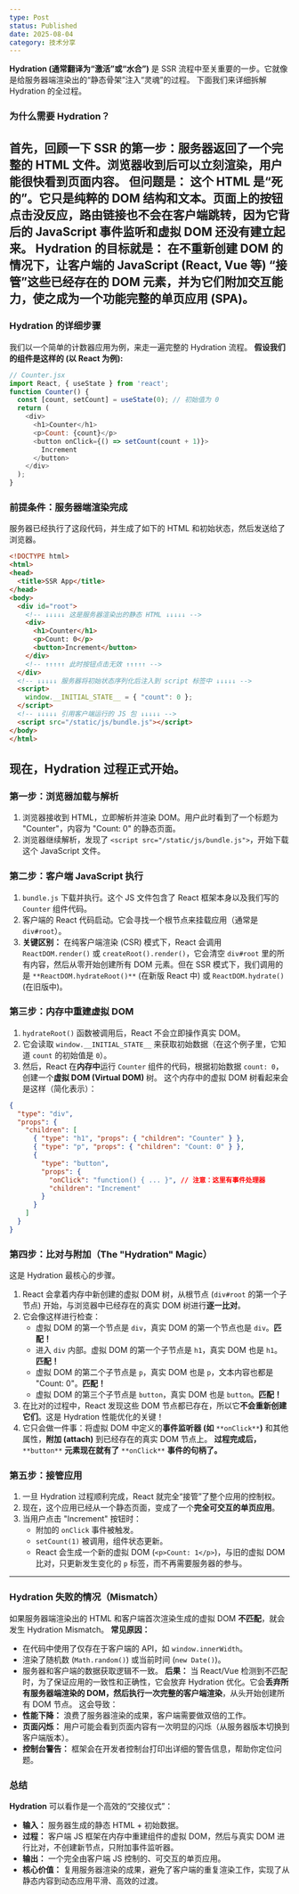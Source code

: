 ```yaml
---
type: Post
status: Published
date: 2025-08-04
category: 技术分享
---
```

**Hydration (通常翻译为“激活”或“水合”)** 是 SSR 流程中至关重要的一步。它就像是给服务器端渲染出的“静态骨架”注入“灵魂”的过程。
下面我们来详细拆解 Hydration 的全过程。
### 为什么需要 Hydration？
首先，回顾一下 SSR 的第一步：服务器返回了一个完整的 HTML 文件。浏览器收到后可以立刻渲染，用户能很快看到页面内容。
**但问题是：** 这个 HTML 是“死的”。它只是纯粹的 DOM 结构和文本。页面上的按钮点击没反应，路由链接也不会在客户端跳转，因为它背后的 JavaScript 事件监听和虚拟 DOM 还没有建立起来。
**Hydration 的目标就是：** 在不重新创建 DOM 的情况下，让客户端的 JavaScript (React, Vue 等) “接管”这些已经存在的 DOM 元素，并为它们附加交互能力，使之成为一个功能完整的单页应用 (SPA)。
---
### Hydration 的详细步骤
我们以一个简单的计数器应用为例，来走一遍完整的 Hydration 流程。
**假设我们的组件是这样的 (以 React 为例):**
```JavaScript
// Counter.jsx
import React, { useState } from 'react';
function Counter() {
  const [count, setCount] = useState(0); // 初始值为 0
  return (
    <div>
      <h1>Counter</h1>
      <p>Count: {count}</p>
      <button onClick={() => setCount(count + 1)}>
        Increment
      </button>
    </div>
  );
}
```
### **前提条件：服务器端渲染完成**
服务器已经执行了这段代码，并生成了如下的 HTML 和初始状态，然后发送给了浏览器。
```HTML
<!DOCTYPE html>
<html>
<head>
  <title>SSR App</title>
</head>
<body>
  <div id="root">
    <!-- ↓↓↓↓↓ 这是服务器渲染出的静态 HTML ↓↓↓↓↓ -->
    <div>
      <h1>Counter</h1>
      <p>Count: 0</p>
      <button>Increment</button>
    </div>
    <!-- ↑↑↑↑↑ 此时按钮点击无效 ↑↑↑↑↑ -->
  </div>
  <!-- ↓↓↓↓↓ 服务器将初始状态序列化后注入到 script 标签中 ↓↓↓↓↓ -->
  <script>
    window.__INITIAL_STATE__ = { "count": 0 };
  </script>
  <!-- ↓↓↓↓↓ 引用客户端运行的 JS 包 ↓↓↓↓↓ -->
  <script src="/static/js/bundle.js"></script>
</body>
</html>
```
现在，Hydration 过程正式开始。
---
### **第一步：浏览器加载与解析**
1. 浏览器接收到 HTML，立即解析并渲染 DOM。用户此时看到了一个标题为 "Counter"，内容为 "Count: 0" 的静态页面。
2. 浏览器继续解析，发现了 `<script src="/static/js/bundle.js">`，开始下载这个 JavaScript 文件。
### **第二步：客户端 JavaScript 执行**
1. `bundle.js` 下载并执行。这个 JS 文件包含了 React 框架本身以及我们写的 `Counter` 组件代码。
2. 客户端的 React 代码启动。它会寻找一个根节点来挂载应用（通常是 `div#root`）。
3. **关键区别：** 在纯客户端渲染 (CSR) 模式下，React 会调用 `ReactDOM.render()` 或 `createRoot().render()`，它会清空 `div#root` 里的所有内容，然后从零开始创建所有 DOM 元素。但在 SSR 模式下，我们调用的是 `**ReactDOM.hydrateRoot()**` (在新版 React 中) 或 `ReactDOM.hydrate()` (在旧版中)。
### **第三步：内存中重建虚拟 DOM**
1. `hydrateRoot()` 函数被调用后，React 不会立即操作真实 DOM。
2. 它会读取 `window.__INITIAL_STATE__` 来获取初始数据（在这个例子里，它知道 `count` 的初始值是 `0`）。
3. 然后，React 在**内存中**运行 `Counter` 组件的代码，根据初始数据 `count: 0`，创建一个**虚拟 DOM (Virtual DOM)** 树。
这个内存中的虚拟 DOM 树看起来会是这样（简化表示）：
```JSON
{
  "type": "div",
  "props": {
    "children": [
      { "type": "h1", "props": { "children": "Counter" } },
      { "type": "p", "props": { "children": "Count: 0" } },
      {
        "type": "button",
        "props": {
          "onClick": "function() { ... }", // 注意：这里有事件处理器
          "children": "Increment"
        }
      }
    ]
  }
}
```
### **第四步：比对与附加（The "Hydration" Magic）**
这是 Hydration 最核心的步骤。
1. React 会拿着内存中新创建的虚拟 DOM 树，从根节点 (`div#root` 的第一个子节点) 开始，与浏览器中已经存在的真实 DOM 树进行**逐一比对**。
2. 它会像这样进行检查：
    - 虚拟 DOM 的第一个节点是 `div`，真实 DOM 的第一个节点也是 `div`。**匹配！**
    - 进入 `div` 内部。虚拟 DOM 的第一个子节点是 `h1`，真实 DOM 也是 `h1`。**匹配！**
    - 虚拟 DOM 的第二个子节点是 `p`，真实 DOM 也是 `p`，文本内容也都是 "Count: 0"。**匹配！**
    - 虚拟 DOM 的第三个子节点是 `button`，真实 DOM 也是 `button`。**匹配！**
3. 在比对的过程中，React 发现这些 DOM 节点都已存在，所以它**不会重新创建它们**。这是 Hydration 性能优化的关键！
4. 它只会做一件事：将虚拟 DOM 中定义的**事件监听器 (如** `**onClick**`**)** 和其他属性，**附加 (attach)** 到已经存在的真实 DOM 节点上。
**过程完成后，**`**button**` **元素现在就有了** `**onClick**` **事件的句柄了。**
### **第五步：接管应用**
1. 一旦 Hydration 过程顺利完成，React 就完全“接管”了整个应用的控制权。
2. 现在，这个应用已经从一个静态页面，变成了一个**完全可交互的单页应用**。
3. 当用户点击 "Increment" 按钮时：
    - 附加的 `onClick` 事件被触发。
    - `setCount(1)` 被调用，组件状态更新。
    - React 会生成一个新的虚拟 DOM (`<p>Count: 1</p>`)，与旧的虚拟 DOM 比对，只更新发生变化的 `p` 标签，而不再需要服务器的参与。
---
### Hydration 失败的情况（Mismatch）
如果服务器端渲染出的 HTML 和客户端首次渲染生成的虚拟 DOM **不匹配**，就会发生 Hydration Mismatch。
**常见原因：**
- 在代码中使用了仅存在于客户端的 API，如 `window.innerWidth`。
- 渲染了随机数 (`Math.random()`) 或当前时间 (`new Date()`)。
- 服务器和客户端的数据获取逻辑不一致。
**后果：**
当 React/Vue 检测到不匹配时，为了保证应用的一致性和正确性，它会放弃 Hydration 优化。它会**丢弃所有服务器端渲染的 DOM，然后执行一次完整的客户端渲染**，从头开始创建所有 DOM 节点。
这会导致：
- **性能下降：** 浪费了服务器渲染的成果，客户端需要做双倍的工作。
- **页面闪烁：** 用户可能会看到页面内容有一次明显的闪烁（从服务器版本切换到客户端版本）。
- **控制台警告：** 框架会在开发者控制台打印出详细的警告信息，帮助你定位问题。
### 总结
**Hydration** 可以看作是一个高效的“交接仪式”：
- **输入：** 服务器生成的静态 HTML + 初始数据。
- **过程：** 客户端 JS 框架在内存中重建组件的虚拟 DOM，然后与真实 DOM 进行比对，不创建新节点，只附加事件监听器。
- **输出：** 一个完全由客户端 JS 控制的、可交互的单页应用。
- **核心价值：** 复用服务器渲染的成果，避免了客户端的重复渲染工作，实现了从静态内容到动态应用平滑、高效的过渡。
